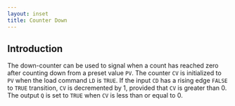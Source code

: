 ```yaml
---
layout: inset
title: Counter Down
---
```


## Introduction

The down-counter can be used to signal when a count has reached zero after counting down from a preset value `PV`. 
The counter `CV` is initialized to `PV` when the load command `LD` is `TRUE`. 
If the input `CD` has a rising edge `FALSE` to `TRUE` transition, `CV` is decremented by 1, provided that `CV` is greater than 0. 
The output `Q` is set to `TRUE` when `CV` is less than or equal to 0.


